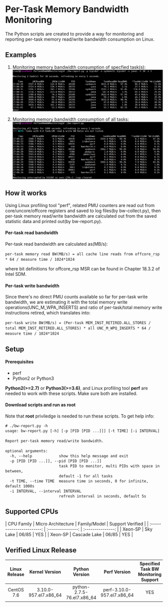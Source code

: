 # Per-Task Memory Bandwidth Monitoring
The Python scripts are created to provide a way for monitoring and reporting per-task memory read/write bandwidth consumption on Linux.

## Examples
1. Monitoring memory bandwidth consumption of specfied task(s):
![](https://github.com/intel/PerTaskMemBWMonitoring/blob/master/img/Screenshot_1.PNG)

2. Monitoring memory bandwidth consumption of all tasks:
![](https://github.com/intel/PerTaskMemBWMonitoring/blob/master/img/Screenshot_2.PNG)

## How it works
Using Linux profiling tool "perf", related PMU counters are read out from core/uncore/offcore registers and saved to log files(by bw-collect.py), then per-task memory read/write bandwidth are calculated out from the saved statistic data and printed out(by bw-report.py).

#### Per-task read bandwidth
Per-task read bandwidth are calculated as(MB/s):

``per-task memory read BW(MB/s) = all cache line reads from offcore_rsp * 64 / measure time / 1024*1024``

where bit definitions for offcore_rsp MSR can be found in Chapter 18.3.2 of Intel SDM.

#### Per-task write bandwidth
Since there's no direct PMU counts available so far for per-task write bandwidth, we are estimating it with the total memory write operations(UNC_M_WPA_INSERTS) and ratio of per-task/total memory write instructions retired, which translates into:

``per-task write BW(MB/s) = (Per-task MEM_INST_RETIRED.ALL_STORES / total MEM_INST_RETIRED.ALL_STORES) * all UNC_M_WPQ_INSERTS * 64 / measure time / 1024*1024``

## Setup
#### Prerequisites
* perf
* Python2 or Python3

__Python2(>=2.7)__ or __Python3(>=3.6)__, and Linux profiling tool __perf__ are needed to work with these scripts. Make sure both are installed.

#### Download scripts and run as root
Note that __root__ priviledge is needed to run these scripts. To get help info:
```
# ./bw-report.py -h
usage: bw-report.py [-h] [-p [PID [PID ...]]] [-t TIME] [-i INTERVAL]

Report per-task memory read/write bandwidth.

optional arguments:
  -h, --help            show this help message and exit
  -p [PID [PID ...]], --pid [PID [PID ...]]
                        task PID to monitor, multi PIDs with space in between,
                        default -1 for all tasks
  -t TIME, --time TIME  measure time in seconds, 0 for infinite, default 1000s
  -i INTERVAL, --interval INTERVAL
                        refresh interval in seconds, default 5s
```

## Supported CPUs
| CPU Family | Micro Architecture | Family/Model | Support Verified |
| :-----------------------: | :---------------: | :---------------: |
| Xeon-SP | Sky Lake | 06/85 | YES |
| Xeon-SP | Cascade Lake | 06/85 | YES |

## Verified Linux Release
| Linux Release  | Kernel Version | Python Version | Perf Version | Specified Task BW Monitoring Support | All Tasks BW Monitoring Support |
| :-----------------------: |:---------------:| :-----:| :-----:| :-----:| :-----:|
| CentOS 7.6 | 3.10.0-957.el7.x86_64 | python-2.7.5-76.el7.x86_64 | perf-3.10.0-957.el7.x86_64 | YES | NO |
